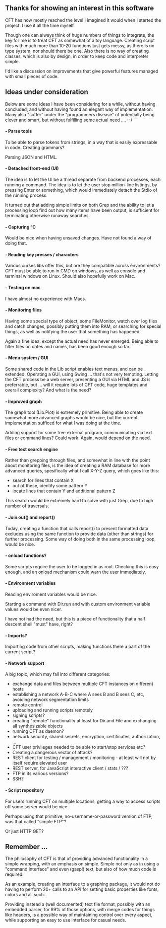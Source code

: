 ## Thanks for showing an interest in this software

CFT has now mostly reached the level I imagined it would when I started the project. I use it all the time myself.

Though one can always think of huge numbers of things to integrate, the key for me is to treat CFT as somewhat of
a toy language. Creating script files with much more than 10-20 functions just gets messy, as there is no
type system, nor should there be one. Also there is no way of creating classes, which is also by design, in order
to keep code and interpreter simple.

I'd like a discussion on improvements that give powerful features managed with small pieces of code.

## Ideas under consideration

Below are some ideas I have been considering for a while, without having concluded, and without having found an elegant
way of implementation. Many also "suffer" under the "programmers disease" of potentially being clever and smart, but without 
fulfilling some actual need .... :-)


#### - Parse tools

To be able to parse tokens from strings, in a way that is easily expressable in code. Creating grammars?

Parsing JSON and HTML.

#### - Detached front-end (UI)

The idea is to let the UI be a thread separate from backend processes, each running a command. The idea is to let the user 
stop million-line listings, by pressing Enter or something, which would immediately detach the Stdio of the
running process.

It turned out that adding simple limits on both Grep and the ability to let a processing loop find out how many items
have been output, is sufficient for terminating otherwise runaway searches.

#### - Capturing ^C

Would be nice when having unsaved changes. Have not found a way of doing that.

#### - Reading key presses / characters

Various curses libs offer this, but are they compatible across environments? CFT must be able to run in CMD on windows, as
well as console and terminal windows on Linux. Should also hopefully work on Mac.

#### - Testing on mac

I have almost no experience with Macs.

#### - Monitoring files

Having some special type of object, some FileMonitor, watch over log files and catch changes, possibly putting them into 
RAM, or searching for special things, as well as notifying the user that something has happened.

Again a fine idea, except the actual need has never emerged. Being able to filter files on dates and names, has been 
good enough so far.


#### - Menu system / GUI

Some shared code in the Lib script enables text menus, and can be extended. Operating a GUI, using Swing ... that's not
very tempting. Letting the CFT process be a web server, presenting a GUI via HTML and JS is preferrable,
but ... will it require lots of CFT code, huge templates and overall complexity? And what is the need?

#### - Improved graph

The graph tool (Lib.Plot) is extremely primitive. Being able to create somewhat more advanced graphs would be nice, but
the current implementation sufficed for what I was doing at the time. 

Adding support for some free external program, communicating via text files or command lines? Could work. Again, 
would depend on the need.

#### - Free text search engine

Rather than grepping through files, and somewhat in line with the point about monitoring files, is the idea of
creating a RAM database for more advanced queries, spesifically what I call X-Y-Z query, which goes like this:

- search for lines that contain X
- out of these, identify some pattern Y
- locate lines that contain Y and additional pattern Z

This search would be extremely hard to solve with just Grep, due to high number of traversals.

#### - Join out() and report()

Today, creating a function that calls report() to present formatted data excludes using the same function to
provide data (other than strings) for further processing. Some way of doing both in the same processing 
loop, would be nice.

#### - onload functions?

Some scripts require the user to be logged in as root. Checking this is easy enough, and an onload
mechanism could warn the user immediately.

#### - Environment variables

Reading enviroment variables would be nice.

Starting a command with Dir.run and with custom environment variable values would be even nicer.

I have not had the need, but this is a piece of functionality that a half descent shell "must" have, right?


#### - Imports?

Importing code from other scripts, making functions there a part of the current script? 

#### - Network support

A big topic, which may fall into different categories:

- exchange data and files between multiple CFT instances on different hosts
- establishing a network A-B-C where A sees B and B sees C, etc, avoiding network segmentation limits
- remote control
- uploading and running scripts remotely
- signing scripts?
- creating "remote" functionality at least for Dir and File and exchanging all synthesizable objects
- running CFT as daemon? 
- network security, shared secrets, encryption, certificates, authorization, ...
- CFT user privileges needed to be able to start/stop services etc?
- Creating a dangerous vector of attack?
- REST client for testing / management / monitoring - at least will not by itself require elevated user
- REST server, for JavaScript interactive client / stats / ???
- FTP in its various versions?
- SSH?

#### - Script repository

For users running CFT on multiple locations, getting a way to access scripts off some server would be nice. 

Perhaps using that primitive, no-username-or-password version of FTP, was that called "simple FTP"? 

Or just HTTP GET?

## Remember ...

The philosophy of CFT is that of providing advanced functionality in a simple wrapping, with an emphasis
on simple. Simple not only as in using a "command interface" and even (gasp!) text, but also of how
much code is required. 

As an example, creating an interface to a graphing package, it would not do having to perform 20+ calls
to an API for setting basic properties like fonts, colors and all such. 

Providing instead a (well documented) text file format, possibly with an embedded parser, for 99% of those
options, with merge codes for things like headers, is a possible way of maintaining control over
every aspect, while supporting an easy to use interface for casual needs.

 

